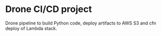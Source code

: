 # Drone CI/CD project
Drone pipeline to build Python code, deploy artifacts to AWS S3 and cfn deploy of Lambda stack.
